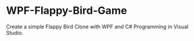 # WPF-Flappy-Bird-Game
Create a simple Flappy Bird Clone with WPF and C# Programming in Visual Studio. 
